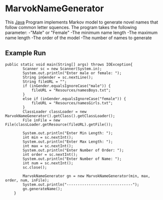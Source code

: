 # MarvokNameGenerator
This [Java](https://www.java.com/en/) Program implements Markov model to generate novel names that follow common letter squences.
The program takes the following parameter:
-"Male" or "Female"
-The minimum name length
-The maximum name length
-The order of the model
-The number of names to generate

## Example Run
```
public static void main(String[] args) throws IOException{			
		Scanner sc = new Scanner(System.in);
		System.out.println("Enter male or female: ");
		String inGender = sc.nextLine();
		String fileURL = "";
		if (inGender.equalsIgnoreCase("male")) {
			fileURL = "Resources/namesBoys.txt";
		}
		else if (inGender.equalsIgnoreCase("female")) {
			fileURL = "Resources/namesGirls.txt";
		}		
		ClassLoader classLoader = new MarvokNameGenerator().getClass().getClassLoader();
		File inFile = new File(classLoader.getResource(fileURL).getFile());
		
		System.out.println("Enter Min Length: ");
		int min = sc.nextInt();
		System.out.println("Enter Max Length: ");
		int max = sc.nextInt();
		System.out.println("Enter Number of Order: ");
		int order = sc.nextInt();
		System.out.println("Enter Number of Name: ");
		int num = sc.nextInt();
		sc.close();
		
		MarvokNameGenerator gn = new MarvokNameGenerator(min, max, order, num, inFile);		
		System.out.println("------------------------------");
		gn.generateName();
	}		
```
